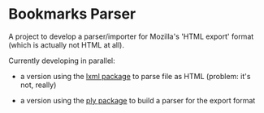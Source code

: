 # Bookmarks Parser

A project to develop a parser/importer for Mozilla's 'HTML export' format (which is actually not HTML at all).

Currently developing in parallel:

* a version using the [lxml package](https://lxml.de) to parse file as HTML (problem: it's not, really)

* a version using the [ply package](https://www.dabeaz.com/ply/) to build a parser for the export format

